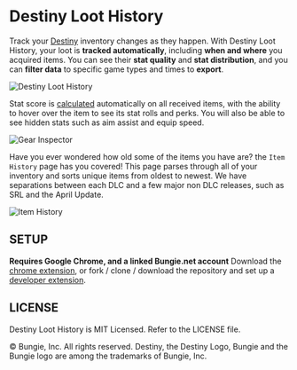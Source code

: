 # Destiny Loot History
Track your [Destiny](http://destinythegame.com/) inventory changes as they happen. With Destiny Loot History, your loot is **tracked automatically**, including **when and where** you acquired items. You can see their **stat quality** and **stat distribution**, and you can **filter data** to specific game types and times to **export**.

![Destiny Loot History](http://arkahnx.technology/loot/1280x800.png "Destiny Loot History")

Stat score is [calculated](https://www.reddit.com/r/DestinyTheGame/comments/4m417m/final_infusion_stat_calculator_from_200335_light/) automatically on all received items, with the ability to hover over the item to see its stat rolls and perks. You will also be able to see hidden stats such as aim assist and equip speed.

![Gear Inspector](http://arkahnx.technology/loot/details.png "Gear Inspector")

Have you ever wondered how old some of the items you have are? the `Item History` page has you covered! This page parses through all of your inventory and sorts unique items from oldest to newest. We have separations between each DLC and a few major non DLC releases, such as SRL and the April Update.

![Item History](http://arkahnx.technology/loot/history1280x800.png "Item History")

## SETUP
**Requires Google Chrome, and a linked Bungie.net account**
Download the [chrome extension](https://chrome.google.com/webstore/detail/eokcomhmgedcgmnfnajmlfcdccnapapo), or fork / clone / download the repository and set up a [developer extension](http://lifehacker.com/install-chrome-extensions-from-outside-the-store-with-d-1596918011).

## LICENSE

Destiny Loot History is MIT Licensed. Refer to the LICENSE file.

&copy; Bungie, Inc. All rights reserved. Destiny, the Destiny Logo, Bungie and the Bungie logo are among the trademarks of Bungie, Inc.